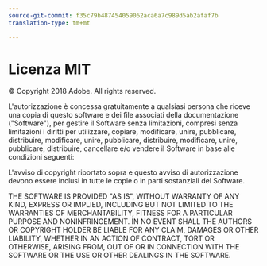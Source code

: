 ```yaml
---
source-git-commit: f35c79b487454059062aca6a7c989d5ab2afaf7b
translation-type: tm+mt

---
```

# Licenza MIT

© Copyright 2018 Adobe. All rights reserved.

L&#39;autorizzazione è concessa gratuitamente a qualsiasi persona che riceve una copia
di questo software e dei file associati della documentazione (&quot;Software&quot;), per gestire
il Software senza limitazioni, compresi senza limitazioni i diritti
per utilizzare, copiare, modificare, unire, pubblicare, distribuire, modificare, unire, pubblicare, distribuire, modificare, unire, pubblicare, distribuire, cancellare e/o vendere
il Software in base alle condizioni seguenti:

L&#39;avviso di copyright riportato sopra e questo avviso di autorizzazione devono essere inclusi in tutte
le copie o in parti sostanziali del Software.

THE SOFTWARE IS PROVIDED &quot;AS IS&quot;, WITHOUT WARRANTY OF ANY KIND, EXPRESS OR
IMPLIED, INCLUDING BUT NOT LIMITED TO THE WARRANTIES OF MERCHANTABILITY,
FITNESS FOR A PARTICULAR PURPOSE AND NONINFRINGEMENT. IN NO EVENT SHALL THE
AUTHORS OR COPYRIGHT HOLDER BE LIABLE FOR ANY CLAIM, DAMAGES OR OTHER
LIABILITY, WHETHER IN AN ACTION OF CONTRACT, TORT OR OTHERWISE, ARISING FROM,
OUT OF OR IN CONNECTION WITH THE SOFTWARE OR THE USE OR OTHER DEALINGS IN THE
SOFTWARE.
